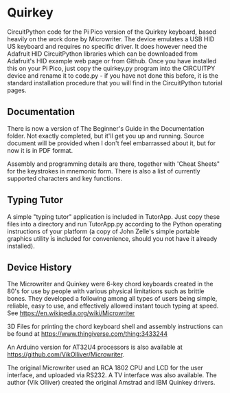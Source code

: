 # Quirkey

CircuitPython code for the Pi Pico version of the Quirkey keyboard, based heavily on the work done by Microwriter. The device emulates a USB HID US keyboard and requires no specific driver. It does however need the Adafruit HID CircuitPython libraries which can be downloaded from Adafruit's HID example web page or from Github. Once you have installed this on your Pi Pico, just copy the quirkey.py program into the CIRCUITPY device and rename it to code.py - if you have not done this before, it is the standard installation procedure that you will find in the CircuitPython tutorial pages.

## Documentation

There is now a version of The Beginner's Guide in the Documentation folder. Not exactly completed, but it'll get you up and running. Source document will be provided when I don't feel embarrassed about it, but for now it is in PDF format.

Assembly and programming details are there, together with 'Cheat Sheets" for the keystrokes in mnemonic form. There is also a list of currently supported characters and key functions.

## Typing Tutor

A simple "typing tutor" application is included in TutorApp. Just copy these files into a directory and run TutorApp.py according to the Python operating instructions of your platform (a copy of John Zelle's simple portable graphics utility is included for convenience, should you not have it already installed).

## Device History

The Microwriter and Quinkey were 6-key chord keyboards created in the 80's for use by people with various physical limitations such as brittle bones. They developed a following among all types of users being simple, reliable, easy to use, and effectively allowed instant touch typing at speed. See https://en.wikipedia.org/wiki/Microwriter

3D Files for printing the chord keyboard shell and assembly instructions can be found at https://www.thingiverse.com/thing:3433244

An Arduino version for AT32U4 processors is also available at https://github.com/VikOlliver/Microwriter.

The original Microwriter used an RCA 1802 CPU and LCD for the user interface, and uploaded via RS232. A TV interface was also available. The author (Vik Olliver) created the original Amstrad and IBM Quinkey drivers.
